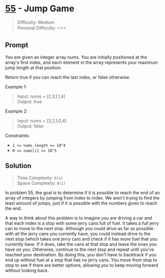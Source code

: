 # [55] - Jump Game

> Difficulty: Medium\
> Personal Difficulty: ⭐⭐⭐️

## Prompt

You are given an integer array nums. You are initially positioned at the array's
first index, and each element in the array represents your maximum jump length
at that position.

Return true if you can reach the last index, or false otherwise.

Example 1:

> Input: nums = [2,3,1,1,4]\
> Output: true

Example 2:

> Input: nums = [3,2,1,0,4]\
> Output: false

Constraints:

- `1 <= nums.length <= 10^4`
- `0 <= nums[i] <= 10^5`

## Solution

> Time Complexity: `O(n)`\
> Space Complexity: `O(1)`

In problem 55, the goal is to determine if it is possible to reach the end of an
array of integers by jumping from index to index. We aren't trying to find the
least amount of jumps, just if it is possible with the numbers given to reach
the end.

A way to think about this problem is to imagine you are driving a car and that
each index is a stop with some jerry cans full of fuel. It takes a full jerry
can to move to the next stop. Although you could drive as far as possible with
all the jerry cans you currently have, you could instead drive to the next stop
(which takes one jerry can) and check if it has more fuel that you currently
have. If it does, take the cans at that stop and leave the ones you have on you.
Otherwise, continue to the next stop and repeat until you've reached your
destination. By doing this, you don't have to backtrack if you end up without
fuel at a stop that has no jerry cans. You move from stop to stop to see if
there are better options, allowing you to keep moving forward without looking
back.

[55]: https://leetcode.com/problems/jump-game
